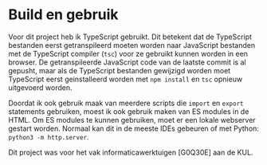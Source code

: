 # Build en gebruik

Voor dit project heb ik TypeScript gebruikt. Dit betekent dat de TypeScript bestanden eerst getranspileerd moeten worden naar JavaScript bestanden met de TypeScript compiler (`tsc`) voor ze gebruikt kunnen worden in een browser. De getranspileerde JavaScript code van de laatste commit is al gepusht, maar als de TypeScript bestanden gewijzigd worden moet TypeScript eerst geinstalleerd worden met `npm install` en `tsc` opnieuw uitgevoerd worden.

Doordat ik ook gebruik maak van meerdere scripts die `import` en `export` statements gebruiken, moest ik ook gebruik maken van ES modules in de HTML. Om ES modules te kunnen gebruiken, moet er een lokale webserver gestart worden. Normaal kan dit in de meeste IDEs gebeuren of met Python: `python3 -m http.server`.

Dit project was voor het vak informaticawerktuigen [G0Q30E] aan de KUL.
